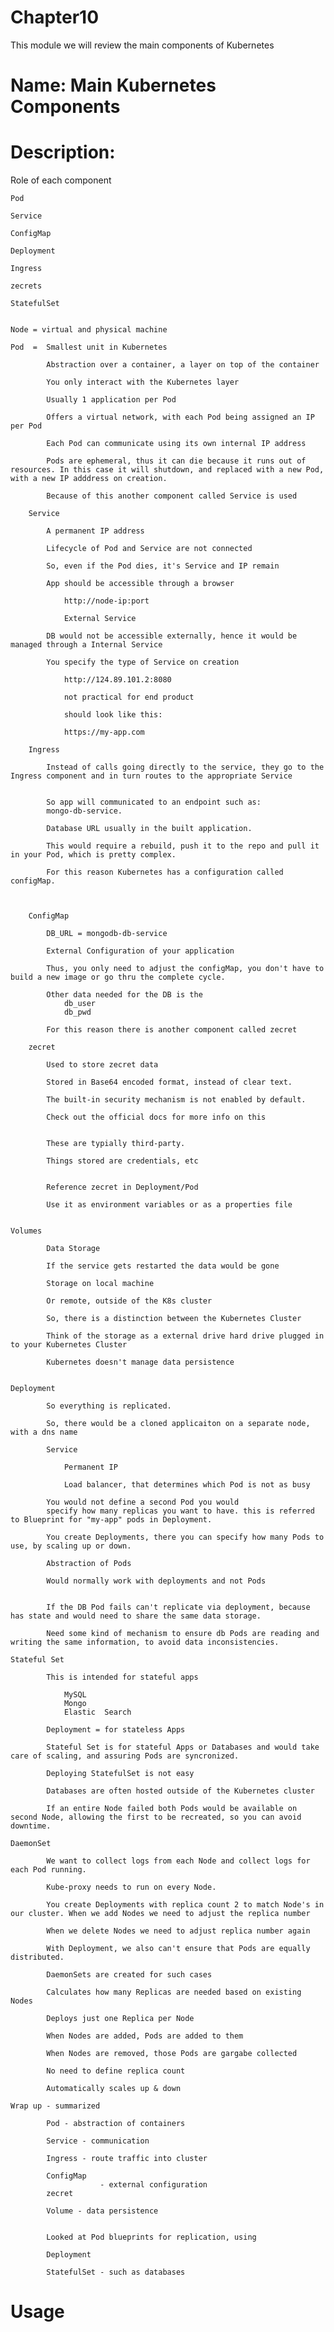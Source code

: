 # Chapter10
This module we will review the main components of Kubernetes

# Name: Main Kubernetes Components

# Description: 

Role of each component

    Pod

    Service

    ConfigMap

    Deployment

    Ingress

    zecrets

    StatefulSet


    Node = virtual and physical machine

    Pod  =  Smallest unit in Kubernetes

            Abstraction over a container, a layer on top of the container

            You only interact with the Kubernetes layer

            Usually 1 application per Pod

            Offers a virtual network, with each Pod being assigned an IP per Pod
            
            Each Pod can communicate using its own internal IP address

            Pods are ephemeral, thus it can die because it runs out of resources. In this case it will shutdown, and replaced with a new Pod, with a new IP adddress on creation.

            Because of this another component called Service is used

        Service

            A permanent IP address

            Lifecycle of Pod and Service are not connected

            So, even if the Pod dies, it's Service and IP remain

            App should be accessible through a browser

                http://node-ip:port

                External Service

            DB would not be accessible externally, hence it would be managed through a Internal Service

            You specify the type of Service on creation

                http://124.89.101.2:8080

                not practical for end product

                should look like this:

                https://my-app.com

        Ingress

            Instead of calls going directly to the service, they go to the Ingress component and in turn routes to the appropriate Service


            So app will communicated to an endpoint such as:
            mongo-db-service.

            Database URL usually in the built application.

            This would require a rebuild, push it to the repo and pull it in your Pod, which is pretty complex.

            For this reason Kubernetes has a configuration called  configMap.



        ConfigMap

            DB_URL = mongodb-db-service

            External Configuration of your application

            Thus, you only need to adjust the configMap, you don't have to build a new image or go thru the complete cycle.

            Other data needed for the DB is the 
                db_user
                db_pwd

            For this reason there is another component called zecret

        zecret

            Used to store zecret data

            Stored in Base64 encoded format, instead of clear text.

            The built-in security mechanism is not enabled by default.

            Check out the official docs for more info on this


            These are typially third-party.

            Things stored are credentials, etc

            
            Reference zecret in Deployment/Pod

            Use it as environment variables or as a properties file


    Volumes

            Data Storage

            If the service gets restarted the data would be gone

            Storage on local machine

            Or remote, outside of the K8s cluster

            So, there is a distinction between the Kubernetes Cluster

            Think of the storage as a external drive hard drive plugged in to your Kubernetes Cluster

            Kubernetes doesn't manage data persistence


    Deployment

            So everything is replicated.

            So, there would be a cloned applicaiton on a separate node, with a dns name

            Service

                Permanent IP

                Load balancer, that determines which Pod is not as busy

            You would not define a second Pod you would 
            specify how many replicas you want to have. this is referred to Blueprint for "my-app" pods in Deployment.

            You create Deployments, there you can specify how many Pods to use, by scaling up or down.

            Abstraction of Pods

            Would normally work with deployments and not Pods


            If the DB Pod fails can't replicate via deployment, because has state and would need to share the same data storage.

            Need some kind of mechanism to ensure db Pods are reading and writing the same information, to avoid data inconsistencies.

    Stateful Set

            This is intended for stateful apps

                MySQL
                Mongo
                Elastic  Search

            Deployment = for stateless Apps

            Stateful Set is for stateful Apps or Databases and would take care of scaling, and assuring Pods are syncronized.

            Deploying StatefulSet is not easy

            Databases are often hosted outside of the Kubernetes cluster

            If an entire Node failed both Pods would be available on second Node, allowing the first to be recreated, so you can avoid downtime.

    DaemonSet

            We want to collect logs from each Node and collect logs for each Pod running. 

            Kube-proxy needs to run on every Node.

            You create Deployments with replica count 2 to match Node's in our cluster. When we add Nodes we need to adjust the replica number

            When we delete Nodes we need to adjust replica number again

            With Deployment, we also can't ensure that Pods are equally distributed.

            DaemonSets are created for such cases

            Calculates how many Replicas are needed based on existing Nodes

            Deploys just one Replica per Node

            When Nodes are added, Pods are added to them

            When Nodes are removed, those Pods are gargabe collected

            No need to define replica count

            Automatically scales up & down

    Wrap up - summarized

            Pod - abstraction of containers

            Service - communication

            Ingress - route traffic into cluster

            ConfigMap
                        - external configuration
            zecret

            Volume - data persistence


            Looked at Pod blueprints for replication, using

            Deployment

            StatefulSet - such as databases












            

            











































# Usage


    